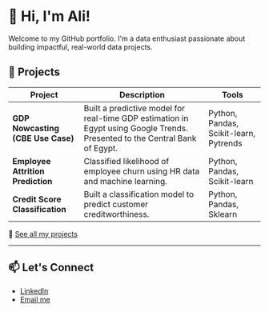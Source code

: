 # 👋 Hi, I'm Ali!

Welcome to my GitHub portfolio. I'm a data enthusiast passionate about building impactful, real-world data projects.

## 🚀 Projects

| Project | Description | Tools |
|--------|-------------|-------|
| **GDP Nowcasting (CBE Use Case)** | Built a predictive model for real-time GDP estimation in Egypt using Google Trends. Presented to the Central Bank of Egypt. | Python, Pandas, Scikit-learn, Pytrends |
| **Employee Attrition Prediction** | Classified likelihood of employee churn using HR data and machine learning. | Python, Pandas, Scikit-learn |
| **Credit Score Classification** | Built a classification model to predict customer creditworthiness. | Python, Pandas, Sklearn |

📂 [See all my projects](https://github.com/Ali-ElGamal/MLProjects)

---

## 📫 Let's Connect
- [LinkedIn](https://www.linkedin.com/in/YOURNAME)
- [Email me](mailto:your@email.com)
